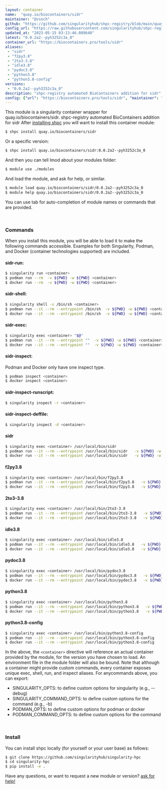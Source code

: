 ```yaml
---
layout: container
name:  "quay.io/biocontainers/sidr"
maintainer: "@vsoch"
github: "https://github.com/singularityhub/shpc-registry/blob/main/quay.io/biocontainers/sidr/container.yaml"
config_url: "https://raw.githubusercontent.com/singularityhub/shpc-registry/main/quay.io/biocontainers/sidr/container.yaml"
updated_at: "2023-05-15 03:13:46.089640"
latest: "0.0.2a2--pyh3252c3a_0"
container_url: "https://biocontainers.pro/tools/sidr"
aliases:
 - "sidr"
 - "f2py3.8"
 - "2to3-3.8"
 - "idle3.8"
 - "pydoc3.8"
 - "python3.8"
 - "python3.8-config"
versions:
 - "0.0.2a2--pyh3252c3a_0"
description: "shpc-registry automated BioContainers addition for sidr"
config: {"url": "https://biocontainers.pro/tools/sidr", "maintainer": "@vsoch", "description": "shpc-registry automated BioContainers addition for sidr", "latest": {"0.0.2a2--pyh3252c3a_0": "sha256:b32c421093ee42960ae93d6ecbf27f7ba3fcf3f72f1be6191e1c6051a9871f66"}, "tags": {"0.0.2a2--pyh3252c3a_0": "sha256:b32c421093ee42960ae93d6ecbf27f7ba3fcf3f72f1be6191e1c6051a9871f66"}, "docker": "quay.io/biocontainers/sidr", "aliases": {"sidr": "/usr/local/bin/sidr", "f2py3.8": "/usr/local/bin/f2py3.8", "2to3-3.8": "/usr/local/bin/2to3-3.8", "idle3.8": "/usr/local/bin/idle3.8", "pydoc3.8": "/usr/local/bin/pydoc3.8", "python3.8": "/usr/local/bin/python3.8", "python3.8-config": "/usr/local/bin/python3.8-config"}}
---
```


This module is a singularity container wrapper for quay.io/biocontainers/sidr.
shpc-registry automated BioContainers addition for sidr
After [installing shpc](#install) you will want to install this container module:


```bash
$ shpc install quay.io/biocontainers/sidr
```

Or a specific version:

```bash
$ shpc install quay.io/biocontainers/sidr:0.0.2a2--pyh3252c3a_0
```

And then you can tell lmod about your modules folder:

```bash
$ module use ./modules
```

And load the module, and ask for help, or similar.

```bash
$ module load quay.io/biocontainers/sidr/0.0.2a2--pyh3252c3a_0
$ module help quay.io/biocontainers/sidr/0.0.2a2--pyh3252c3a_0
```

You can use tab for auto-completion of module names or commands that are provided.

<br>

### Commands

When you install this module, you will be able to load it to make the following commands accessible.
Examples for both Singularity, Podman, and Docker (container technologies supported) are included.

#### sidr-run:

```bash
$ singularity run <container>
$ podman run --rm  -v ${PWD} -w ${PWD} <container>
$ docker run --rm  -v ${PWD} -w ${PWD} <container>
```

#### sidr-shell:

```bash
$ singularity shell -s /bin/sh <container>
$ podman run --it --rm --entrypoint /bin/sh  -v ${PWD} -w ${PWD} <container>
$ docker run --it --rm --entrypoint /bin/sh  -v ${PWD} -w ${PWD} <container>
```

#### sidr-exec:

```bash
$ singularity exec <container> "$@"
$ podman run --it --rm --entrypoint ""  -v ${PWD} -w ${PWD} <container> "$@"
$ docker run --it --rm --entrypoint ""  -v ${PWD} -w ${PWD} <container> "$@"
```

#### sidr-inspect:

Podman and Docker only have one inspect type.

```bash
$ podman inspect <container>
$ docker inspect <container>
```

#### sidr-inspect-runscript:

```bash
$ singularity inspect -r <container>
```

#### sidr-inspect-deffile:

```bash
$ singularity inspect -d <container>
```


#### sidr

```bash
$ singularity exec <container> /usr/local/bin/sidr
$ podman run --it --rm --entrypoint /usr/local/bin/sidr   -v ${PWD} -w ${PWD} <container> -c " $@"
$ docker run --it --rm --entrypoint /usr/local/bin/sidr   -v ${PWD} -w ${PWD} <container> -c " $@"
```


#### f2py3.8

```bash
$ singularity exec <container> /usr/local/bin/f2py3.8
$ podman run --it --rm --entrypoint /usr/local/bin/f2py3.8   -v ${PWD} -w ${PWD} <container> -c " $@"
$ docker run --it --rm --entrypoint /usr/local/bin/f2py3.8   -v ${PWD} -w ${PWD} <container> -c " $@"
```


#### 2to3-3.8

```bash
$ singularity exec <container> /usr/local/bin/2to3-3.8
$ podman run --it --rm --entrypoint /usr/local/bin/2to3-3.8   -v ${PWD} -w ${PWD} <container> -c " $@"
$ docker run --it --rm --entrypoint /usr/local/bin/2to3-3.8   -v ${PWD} -w ${PWD} <container> -c " $@"
```


#### idle3.8

```bash
$ singularity exec <container> /usr/local/bin/idle3.8
$ podman run --it --rm --entrypoint /usr/local/bin/idle3.8   -v ${PWD} -w ${PWD} <container> -c " $@"
$ docker run --it --rm --entrypoint /usr/local/bin/idle3.8   -v ${PWD} -w ${PWD} <container> -c " $@"
```


#### pydoc3.8

```bash
$ singularity exec <container> /usr/local/bin/pydoc3.8
$ podman run --it --rm --entrypoint /usr/local/bin/pydoc3.8   -v ${PWD} -w ${PWD} <container> -c " $@"
$ docker run --it --rm --entrypoint /usr/local/bin/pydoc3.8   -v ${PWD} -w ${PWD} <container> -c " $@"
```


#### python3.8

```bash
$ singularity exec <container> /usr/local/bin/python3.8
$ podman run --it --rm --entrypoint /usr/local/bin/python3.8   -v ${PWD} -w ${PWD} <container> -c " $@"
$ docker run --it --rm --entrypoint /usr/local/bin/python3.8   -v ${PWD} -w ${PWD} <container> -c " $@"
```


#### python3.8-config

```bash
$ singularity exec <container> /usr/local/bin/python3.8-config
$ podman run --it --rm --entrypoint /usr/local/bin/python3.8-config   -v ${PWD} -w ${PWD} <container> -c " $@"
$ docker run --it --rm --entrypoint /usr/local/bin/python3.8-config   -v ${PWD} -w ${PWD} <container> -c " $@"
```



In the above, the `<container>` directive will reference an actual container provided
by the module, for the version you have chosen to load. An environment file in the
module folder will also be bound. Note that although a container
might provide custom commands, every container exposes unique exec, shell, run, and
inspect aliases. For anycommands above, you can export:

 - SINGULARITY_OPTS: to define custom options for singularity (e.g., --debug)
 - SINGULARITY_COMMAND_OPTS: to define custom options for the command (e.g., -b)
 - PODMAN_OPTS: to define custom options for podman or docker
 - PODMAN_COMMAND_OPTS: to define custom options for the command

<br>

### Install

You can install shpc locally (for yourself or your user base) as follows:

```bash
$ git clone https://github.com/singularityhub/singularity-hpc
$ cd singularity-hpc
$ pip install -e .
```

Have any questions, or want to request a new module or version? [ask for help!](https://github.com/singularityhub/singularity-hpc/issues)